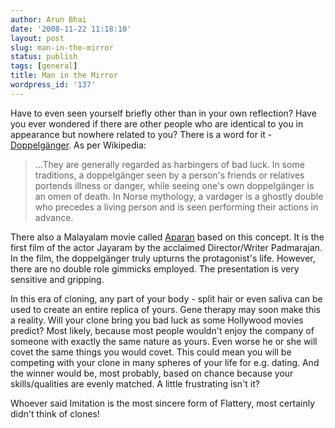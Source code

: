 ```yaml
---
author: Arun Bhai
date: '2008-11-22 11:18:10'
layout: post
slug: man-in-the-mirror
status: publish
tags: [general]
title: Man in the Mirror
wordpress_id: '137'
---
```


Have to even seen yourself briefly other than in your own reflection? Have you ever wondered if there are other people who are identical to you in appearance but nowhere related to you? There is a word for it - [Doppelgänger][d-wiki]. As per Wikipedia:

> ...They are generally regarded as harbingers of bad luck.
> In some traditions, a doppelgänger seen by a person's
> friends or relatives portends illness or danger, while
> seeing one's own doppelgänger is an omen of death. In
> Norse mythology, a vardøger is a ghostly double who
> precedes a living person and is seen performing their
> actions in advance.

There also a Malayalam movie called [Aparan][aparan] based on this concept. It is the first film of the actor Jayaram by the acclaimed Director/Writer Padmarajan. In the film, the doppelgänger truly upturns the protagonist's life. However, there are no double role gimmicks employed. The presentation is very sensitive and gripping.

In this era of cloning, any part of your body - split hair or even saliva can be used to create an entire replica of yours. Gene therapy may soon make this a reality. Will your clone bring you bad luck as some Hollywood movies predict? Most likely, because most people wouldn't enjoy the company of someone with exactly the same nature as yours. Even worse he or she will covet the same things you would covet. This could mean you will be competing with your clone in many spheres of your life for e.g. dating. And the winner would be, most probably, based on chance because your skills/qualities are evenly matched. A little frustrating isn't it?

Whoever said Imitation is the most sincere form of Flattery, most certainly didn't think of clones!

[d-wiki]: http://en.wikipedia.org/wiki/Doppelgänger
[aparan]: http://www.cinemaofmalayalam.net/padmarajan.html
